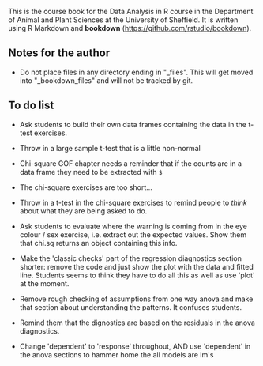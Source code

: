 This is the course book for the Data Analysis in R course in the Department of Animal and Plant Sciences at the University of Sheffield. It is written using R Markdown and **bookdown** (https://github.com/rstudio/bookdown).

## Notes for the author

*   Do not place files in any directory ending in "_files". This will get moved into "_bookdown_files" and will not be tracked by git.

## To do list

*   Ask students to build their own data frames containing the data in the t-test exercises.

*   Throw in a large sample t-test that is a little non-normal

*   Chi-square GOF chapter needs a reminder that if the counts are in a data frame they need to be extracted with `$`

*   The chi-square exercises are too short...

*   Throw in a t-test in the chi-square exercises to remind people to _think_ about what they are being asked to do.

*   Ask students to evaluate where the warning is coming from in the eye colour / sex exercise, i.e. extract out the expected values. Show them that chi.sq returns an object containing this info.

*   Make the 'classic checks' part of the regression diagnostics section shorter: remove the code and just show the plot with the data and fitted line. Students seems to think they have to do all this as well as use 'plot' at the moment.

*  Remove rough checking of assumptions from one way anova and make that section about understanding the patterns. It confuses students.

*  Remind them that the dignostics are based on the residuals in the anova diagnostics.

*  Change 'dependent' to 'response' throughout, AND use 'dependent' in the anova sections to hammer home the all models are lm's

